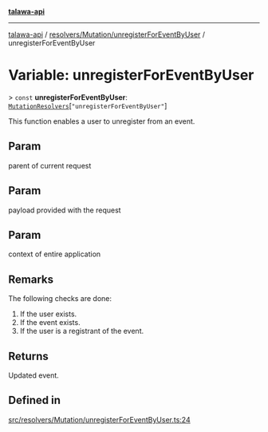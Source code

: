 [**talawa-api**](../../../../README.md)

***

[talawa-api](../../../../modules.md) / [resolvers/Mutation/unregisterForEventByUser](../README.md) / unregisterForEventByUser

# Variable: unregisterForEventByUser

\> `const` **unregisterForEventByUser**: [`MutationResolvers`](../../../../types/generatedGraphQLTypes/type-aliases/MutationResolvers.md)\[`"unregisterForEventByUser"`\]

This function enables a user to unregister from an event.

## Param

parent of current request

## Param

payload provided with the request

## Param

context of entire application

## Remarks

The following checks are done:
1. If the user exists.
2. If the event exists.
3. If the user is a registrant of the event.

## Returns

Updated event.

## Defined in

[src/resolvers/Mutation/unregisterForEventByUser.ts:24](https://github.com/PalisadoesFoundation/talawa-api/blob/5c5b29a0ea487bda8306089fe128f43f3be29f94/src/resolvers/Mutation/unregisterForEventByUser.ts#L24)
